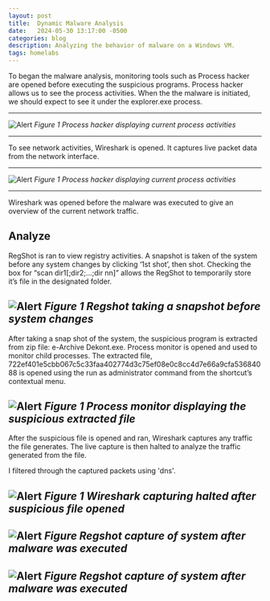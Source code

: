 ```yaml
---
layout: post
title:  Dynamic Malware Analysis
date:   2024-05-30 13:17:00 -0500
categories: blog 
description: Analyzing the behavior of malware on a Windows VM.
tags: homelabs 
---
```



To began the malware analysis, monitoring tools such as Process hacker are opened before executing the suspicious programs. Process hacker allows us to see the process activities. When the the malware is initiated, we should expect to see it under the explorer.exe process.

---
![Alert](/assets/img/dyn/1.png)
_Figure 1 Process hacker displaying current process activities_  

---

To see network activities, Wireshark is opened. It captures live packet data from the network interface.

---
![Alert](/assets/img/dyn/2.png)
_Figure 1 Process hacker displaying current process activities_  

---



Wireshark  was opened before the malware was executed to give an overview of the current network traffic.

## Analyze

RegShot is ran to view registry activities. A snapshot is taken of the system before any system changes by clicking ‘1st shot’, then shot. Checking the box for “scan dir1[;dir2;...;dir nn]” allows the RegShot to temporarily store it’s file in the designated folder.

![Alert](/assets/img/dyn/4.png)
_Figure 1 Regshot taking a snapshot before system changes_  
---

After taking a snap shot of the system, the suspicious program is extracted from zip file:  e-Archive Dekont.exe. Process monitor is opened and used to monitor child processes. The extracted file, 722ef401e5cbb067c5c33faa402774d3c75ef08e0c8cc4d7e66a9cfa53684088 is opened using the run as administrator command from the shortcut’s contextual menu. 

![Alert](/assets/img/dyn/5.png)
_Figure 1 Process monitor displaying the suspicious extracted file_  
---


After the suspicious file is opened and ran, Wireshark captures any traffic the file generates. The live capture is then halted to analyze the traffic generated from the file.

I filtered through the captured packets using 'dns'.

![Alert](/assets/img/dyn/6.png)
_Figure 1 Wireshark capturing halted after suspicious file opened_  
---



![Alert](/assets/img/dyn/7.png)
_Figure Regshot capture of system after malware was executed_  
---




![Alert](/assets/img/dyn/8.png)
_Figure Regshot capture of system after malware was executed_  
---